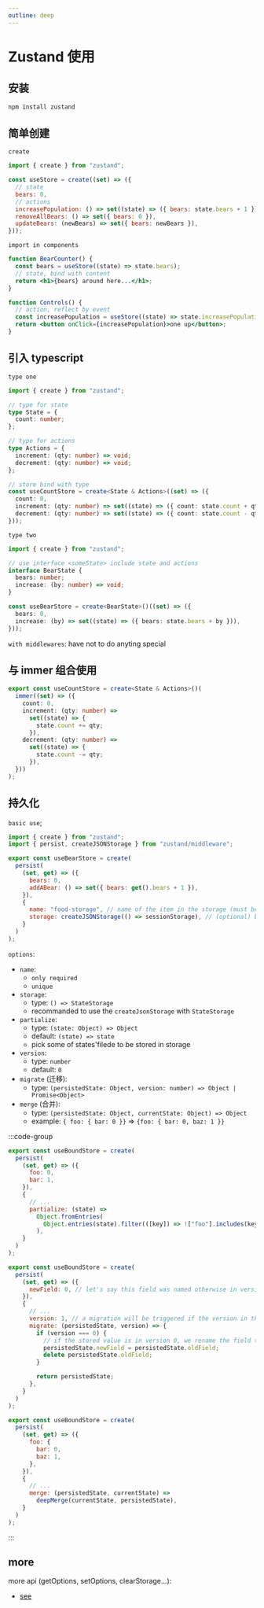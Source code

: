 ```yaml
---
outline: deep
---
```


# Zustand 使用

## 安装

```sh
npm install zustand
```

## 简单创建

`create`

```js
import { create } from "zustand";

const useStore = create((set) => ({
  // state
  bears: 0,
  // actions
  increasePopulation: () => set((state) => ({ bears: state.bears + 1 })),
  removeAllBears: () => set({ bears: 0 }),
  updateBears: (newBears) => set({ bears: newBears }),
}));
```

`import in components`

```jsx
function BearCounter() {
  const bears = useStore((state) => state.bears);
  // state, bind with content
  return <h1>{bears} around here...</h1>;
}

function Controls() {
  // action, reflect by event
  const increasePopulation = useStore((state) => state.increasePopulation);
  return <button onClick={increasePopulation}>one up</button>;
}
```

## 引入 typescript

`type one`

```ts
import { create } from "zustand";

// type for state
type State = {
  count: number;
};

// type for actions
type Actions = {
  increment: (qty: number) => void;
  decrement: (qty: number) => void;
};

// store bind with type
const useCountStore = create<State & Actions>((set) => ({
  count: 0,
  increment: (qty: number) => set((state) => ({ count: state.count + qty })),
  decrement: (qty: number) => set((state) => ({ count: state.count - qty })),
}));
```

`type two`

```ts
import { create } from "zustand";

// use interface <someState> include state and actions
interface BearState {
  bears: number;
  increase: (by: number) => void;
}

const useBearStore = create<BearState>()((set) => ({
  bears: 0,
  increase: (by) => set((state) => ({ bears: state.bears + by })),
}));
```

`with middlewares`: have not to do anyting special

## 与 immer 组合使用

```typescript
export const useCountStore = create<State & Actions>()(
  immer((set) => ({
    count: 0,
    increment: (qty: number) =>
      set((state) => {
        state.count += qty;
      }),
    decrement: (qty: number) =>
      set((state) => {
        state.count -= qty;
      }),
  }))
);
```

## 持久化

`basic use`;

```js
import { create } from "zustand";
import { persist, createJSONStorage } from "zustand/middleware";

export const useBearStore = create(
  persist(
    (set, get) => ({
      bears: 0,
      addABear: () => set({ bears: get().bears + 1 }),
    }),
    {
      name: "food-storage", // name of the item in the storage (must be unique)
      storage: createJSONStorage(() => sessionStorage), // (optional) by default, 'localStorage' is used
    }
  )
);
```

`options`:

- `name`:
  - `only required`
  - `unique`
- `storage`:
  - type: `() => StateStorage`
  - recommanded to use the `createJsonStorage` with `StateStorage`
- `partialize`:
  - type: `(state: Object) => Object`
  - default: `(state) => state`
  - pick some of states'filede to be stored in storage
- `version`:
  - type: `number`
  - default: `0`
- `migrate` (迁移):
  - type: `(persistedState: Object, version: number) => Object | Promise<Object>`
- `merge` (合并):
  - type: `(persistedState: Object, currentState: Object) => Object`
  - example: `{ foo: { bar: 0 }}` => `{foo: { bar: 0, baz: 1 }}`

:::code-group

```js [partialize]
export const useBoundStore = create(
  persist(
    (set, get) => ({
      foo: 0,
      bar: 1,
    }),
    {
      // ...
      partialize: (state) =>
        Object.fromEntries(
          Object.entries(state).filter(([key]) => !["foo"].includes(key))
        ),
    }
  )
);
```

```js [version and migrate]
export const useBoundStore = create(
  persist(
    (set, get) => ({
      newField: 0, // let's say this field was named otherwise in version 0
    }),
    {
      // ...
      version: 1, // a migration will be triggered if the version in the storage mismatches this one
      migrate: (persistedState, version) => {
        if (version === 0) {
          // if the stored value is in version 0, we rename the field to the new name
          persistedState.newField = persistedState.oldField;
          delete persistedState.oldField;
        }

        return persistedState;
      },
    }
  )
);
```

```js [merge]
export const useBoundStore = create(
  persist(
    (set, get) => ({
      foo: {
        bar: 0,
        baz: 1,
      },
    }),
    {
      // ...
      merge: (persistedState, currentState) =>
        deepMerge(currentState, persistedState),
    }
  )
);
```

:::

## more

more api (getOptions, setOptions, clearStorage...):

- [see](https://zustand.docs.pmnd.rs/integrations/persisting-store-data#getoptions)
